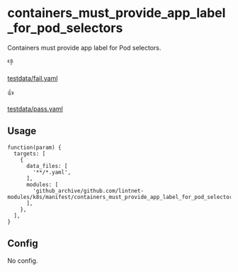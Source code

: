 # containers_must_provide_app_label_for_pod_selectors

Containers must provide app label for Pod selectors.

👎

[testdata/fail.yaml](testdata/fail.yaml)

👍

[testdata/pass.yaml](testdata/pass.yaml)

## Usage

```jsonnet
function(param) {
  targets: [
    {
      data_files: [
        '**/*.yaml',
      ],
      modules: [
        'github_archive/github.com/lintnet-modules/k8s/manifest/containers_must_provide_app_label_for_pod_selectors/main.jsonnet@faf9f14c4cd522eb0d3b7e9539a6fe8c16ba5c4b:v0.1.0',
      ],
    },
  ],
}
```

## Config

No config.
